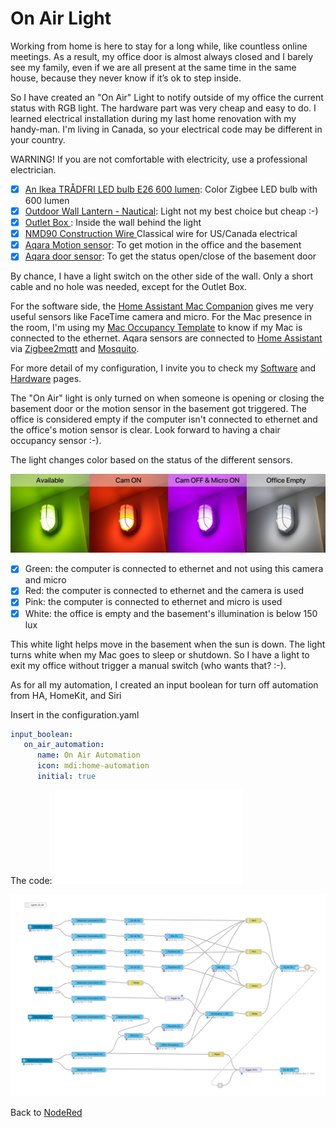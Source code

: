 # On Air Light #

Working from home is here to stay for a long while, like countless online meetings. As a result, my office door is almost always closed and I barely see my family, even if we are all present at the same time in the same house, because they never know if it’s ok to step inside.

So I have created an "On Air" Light to notify outside of my office the current status with RGB light. The hardware part was very cheap and easy to do. I learned electrical installation during my last home renovation with my handy-man. I'm living in Canada, so your electrical code may be different in your country.

WARNING! If you are not comfortable with electricity, use a professional electrician.


- [X] [An Ikea TRÅDFRI LED bulb E26 600 lumen](https://www.ikea.com/ca/en/p/tradfri-led-bulb-e26-600-lumen-wireless-dimmable-color-and-white-spectrum-color-and-white-spectrum-globe-opal-white-90408617/): Color Zigbee LED bulb with 600 lumen
- [X] [Outdoor Wall Lantern - Nautical](https://www.rona.ca/en/outdoor-wall-lantern-nautical-0511193): Light not my best choice but cheap :-)
- [x] [Outlet Box ](https://www.renodepot.com/en/outlet-box-0320005) : Inside the wall behind the light
- [x] [NMD90 Construction Wire ](https://www.rona.ca/en/canada-wire-nmd90-construction-wire-47174810-1798001)  Classical wire for US/Canada electrical
- [X] [Aqara Motion sensor](https://www.aqara.com/en/human_motion_sensor.html): To get motion in the office and the basement
- [X] [Aqara door sensor](https://www.aqara.com/en/door_and_window_sensor.html): To get the status open/close of the basement door

By chance, I have a light switch on the other side of the wall. Only a short cable and no hole was needed, except for the Outlet Box.

For the software side, the [Home Assistant Mac Companion](https://www.home-assistant.io/blog/2020/09/18/mac-companion/) gives me very useful sensors like FaceTime camera and micro. For the Mac presence in the room, I'm using my [Mac Occupancy Template](../../../HomeAssistant/macOccupancyTemplate) to know if my Mac is connected to the ethernet. Aqara sensors are connected to [Home Assistant](https://registry.hub.docker.com/r/homeassistant/home-assistant) via [Zigbee2mqtt](https://registry.hub.docker.com/r/koenkk/zigbee2mqtt) and [Mosquito](https://registry.hub.docker.com/_/eclipse-mosquitto/).

For more detail of my configuration, I invite you to check my [Software](software.md) and [Hardware](hardware.md) pages.

The "On Air" light is only turned on when someone is opening or closing the basement door or the motion sensor in the basement got triggered. The office is considered empty if the computer isn't connected to ethernet and the office's motion sensor is clear. Look forward to having a chair occupancy sensor :-).

The light changes color based on the status of the different sensors.

![On Air Light Photo](onAirLight_photo.jpg)

- [x] Green: the computer is connected to ethernet and not using this camera and micro
- [x] Red: the computer is connected to ethernet and the camera is used
- [x] Pink: the computer is connected to ethernet and micro is used
- [x] White: the office is empty and the basement's illumination is below 150 lux

This white light helps move in the basement when the sun is down. The light turns white when my Mac goes to sleep or shutdown. So I have a light to exit my office without trigger a manual switch (who wants that? :-).

As for all my automation, I created an input boolean for turn off automation from HA, HomeKit, and Siri

Insert in the configuration.yaml
```yml
input_boolean:
   on_air_automation:
      name: On Air Automation
      icon: mdi:home-automation
      initial: true
```

The code: ![On Air Light Json](onAirLight.json)

![On Air Light Graph](onAirLight.png)

Back to [NodeRed](../../README.md)
